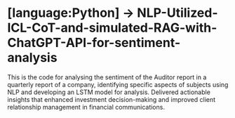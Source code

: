 # [language:Python] -> NLP-Utilized-ICL-CoT-and-simulated-RAG-with-ChatGPT-API-for-sentiment-analysis
This is the code for analysing the sentiment of the Auditor report in a quarterly report of a company, identifying specific aspects of subjects using NLP and developing an LSTM model for analysis. Delivered actionable insights that enhanced investment decision-making and improved client relationship management in financial communications.

